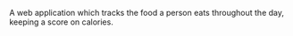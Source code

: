 A web application which tracks the food a person eats throughout the day, keeping a score on calories.




